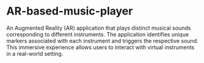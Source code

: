 # AR-based-music-player
An Augmented Reality (AR) application that plays distinct musical sounds corresponding to different instruments. The application identifies unique markers associated with each instrument and triggers the respective sound. This immersive experience allows users to interact with virtual instruments in a real-world setting.
